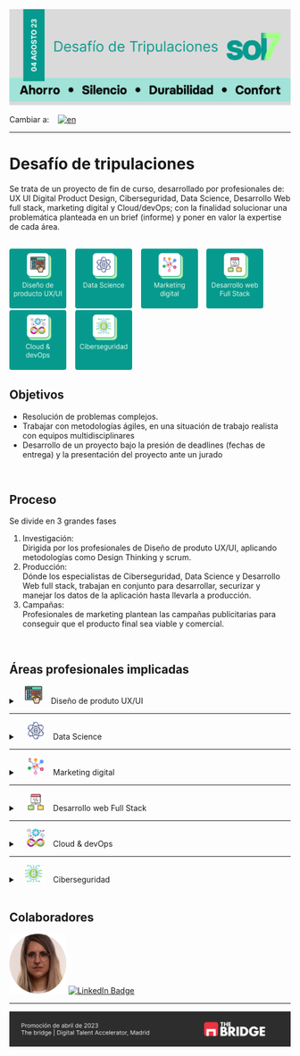 <picture>
  <source media="(prefers-color-scheme: dark)" srcset="./assets/banner_sol7_dark.png">
  <source media="(prefers-color-scheme: light)" srcset="./assets/banner_sol7_ligth.png">
  <img alt="banner sol7" src="./assets/banner_sol7_default.png">
</picture>

<br>

  Cambiar a:&nbsp; &nbsp; [![en](https://img.shields.io/badge/idioma-inglés-green.svg)](README.md)

---

# Desafío de tripulaciones
Se trata de un proyecto de fin de curso, desarrollado por profesionales de: UX UI Digital Product Design, Ciberseguridad, Data Science, Desarrollo Web full stack, marketing digital y Cloud/devOps; con la finalidad solucionar una problemática planteada en un brief (informe) y poner en valor la expertise de cada área.

<br>

<div>
  <a href="#áreas-profesionales-implicadas"><img src="assets/content.es/icon_UXUI_es.png" title="Diseño de produto UX/UI" alt="Logo Diseño de produto UX/UI" width="102" height="107"/></a>&nbsp; &nbsp;
  <a href="#áreas-profesionales-implicadas"><img src="assets/content.es/icon_data_es.png" title="Data Science" alt="Logo de Data Science" width="102" height="107"/></a>&nbsp; &nbsp;
  <a href="#áreas-profesionales-implicadas"><img src="assets/content.es/icon_marketing_es.png" title="Marketing digital" alt="Logo de Marketing digital" width="102" height="107"/></a>&nbsp; &nbsp;
  <a href="#áreas-profesionales-implicadas"><img src="assets/content.es/icon_webDev_es.png" title="Desarrollo web Full Stack" alt="Logo de Desarrollo web Full Stack" width="102" height="107"/></a>&nbsp; &nbsp;
  <a href="#áreas-profesionales-implicadas"><img src="assets/content.es/icon_devOps_es.png" title="Cloud & devOps" alt="Logo de Cloud & devOps" width="102" height="107"/></a>&nbsp; &nbsp;
  <a href="#áreas-profesionales-implicadas"><img src="assets/content.es/icon_ciber_es.png" title="Ciberseguridad" alt="Logo de Ciberseguridad" width="102" height="107"/></a>&nbsp; &nbsp;
</div>

## Objetivos
- Resolución de problemas complejos.
- Trabajar con metodologías ágiles, en una situación de trabajo realista con equipos multidisciplinares
- Desarrollo de un proyecto bajo la presión de deadlines (fechas de entrega) y la presentación del proyecto ante un jurado

<br>

## Proceso
Se divide en 3 grandes fases
  1. Investigación: <br>
    Dirigida por los profesionales de Diseño de produto UX/UI, aplicando metodologías como Design Thinking y scrum.
  2. Producción: <br>
    Dónde los especialistas de Ciberseguridad, Data Science y Desarrollo Web full stack, trabajan en conjunto para desarrollar, securizar y manejar los datos de la aplicación hasta llevarla a producción.
  3. Campañas: <br> 
    Profesionales de marketing plantean las campañas publicitarias para conseguir que el producto final sea viable y comercial.

<br>

## Áreas profesionales implicadas

<details>
  <summary>&nbsp; &nbsp;<img src="assets/content.es/ui.png" title="Diseño de produto UX/UI" alt="Logo Diseño de produto UX/UI" width="32" height="32"/>&nbsp; &nbsp; Diseño de produto UX/UI</summary>

<br>

  <img src="assets/ui_plus.png" title="Diseño de produto UX/UI" alt="Logo Diseño de produto UX/UI" width="102" height="107"/>

  ### Responsabilidades

  - Investigación inicial
  - Diseño de flujos
  - Desarrollo del prototipado

  #### Herramientas

  ### Profesionales

  <a href="your-linkedin-URL">
    <img src="https://img.shields.io/badge/LinkedIn-blue?style=for-the-badge&logo=linkedin&logoColor=white" alt="LinkedIn Badge"/>
  </a>

</details>

---

<details>
  <summary>&nbsp; &nbsp; <img src="assets/content.es/icon_dataScience.png" title="Data Science" alt="Data Science" width="32" height="32"/>&nbsp; &nbsp; Data Science</summary>
</details>

---
<details>
  <summary>&nbsp; &nbsp; <img src="assets/content.es/icon_marketing.png" title="Marketing digital" alt="Logo Marketing digital" width="32" height="32"/>&nbsp; &nbsp; Marketing digital</summary>
</details>

---

<details>
  <summary>&nbsp; &nbsp; <img src="assets/content.es/icon_development.png" title="Desarrollo web Full Stack" alt="Logo Desarrollo web Full Stack" width="32" height="32"/>&nbsp; &nbsp; Desarrollo web Full Stack</summary>
</details>

---
<details>
  <summary>&nbsp; &nbsp; <img src="assets/content.es/icon_devOps.png" title="Cloud & devOps" alt="Logo Cloud & devOps" width="32" height="32"/>&nbsp; &nbsp; Cloud & devOps</summary>
</details>

---

<details>
  <summary>&nbsp; &nbsp;<img src="assets/content.es/icon_cybersecurity.png" title="Ciberseguridad" alt="Logo Ciberseguridad" width="32" height="32"/> &nbsp; &nbsp; Ciberseguridad</summary>
</details>

<br>

## Colaboradores


<img src="assets/img_annita.png" title="" alt="Diseñadora de producto UX/UI" width="102" height="107"/>

<a href="your-linkedin-URL">
  <img src="https://img.shields.io/badge/LinkedIn-blue?style=for-the-badge&logo=linkedin&logoColor=white" alt="LinkedIn Badge"/>
</a>

---

  <a href="https://www.thebridge.tech/"><img src="assets/content.es/footer_readme.png"/></a>